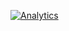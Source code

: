 [![Analytics](https://github.com/ericczekner/ga-beacon-et/UA-80038354-1/main.md/)](https://github.com/ericczekner/ga-beacon-et)
